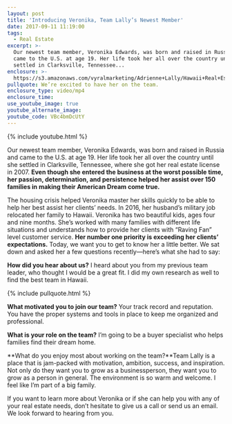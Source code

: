```yaml
---
layout: post
title: 'Introducing Veronika, Team Lally’s Newest Member'
date: 2017-09-11 11:19:00
tags:
  - Real Estate
excerpt: >-
  Our newest team member, Veronika Edwards, was born and raised in Russia and
  came to the U.S. at age 19. Her life took her all over the country until she
  settled in Clarksville, Tennessee...
enclosure: >-
  https://s3.amazonaws.com/vyralmarketing/Adrienne+Lally/Hawaii+Real+Estate+Agents-+Meet+Veronika+Edwards.mp4
pullquote: We’re excited to have her on the team.
enclosure_type: video/mp4
enclosure_time:
use_youtube_image: true
youtube_alternate_image:
youtube_code: VBc4bmDcUtY
---
```



{% include youtube.html %}

Our newest team member, Veronika Edwards, was born and raised in Russia and came to the U.S. at age 19. Her life took her all over the country until she settled in Clarksville, Tennessee, where she got her real estate license in 2007. **Even though she entered the business at the worst possible time, her passion, determination, and persistence helped her assist over 150 families in making their American Dream come true.**

The housing crisis helped Veronika master her skills quickly to be able to help her best assist her clients’ needs. In 2016, her husband’s military job relocated her family to Hawaii. Veronika has two beautiful kids, ages four and nine months. She’s worked with many families with different life situations and understands how to provide her clients with “Raving Fan” level customer service. **Her number one priority is exceeding her clients’ expectations.** Today, we want you to get to know her a little better. We sat down and asked her a few questions recently—here’s what she had to say:

**How did you hear about us?** I heard about you from my previous team leader, who thought I would be a great fit. I did my own research as well to find the best team in Hawaii.

{% include pullquote.html %}

**What motivated you to join our team?** Your track record and reputation. You have the proper systems and tools in place to keep me organized and professional.

**What is your role on the team?** I’m going to be a buyer specialist who helps families find their dream home.

**What do you enjoy most about working on the team?**Team Lally is a place that is jam-packed with motivation, ambition, success, and inspiration. Not only do they want you to grow as a businessperson, they want you to grow as a person in general. The environment is so warm and welcome. I feel like I’m part of a big family.

If you want to learn more about Veronika or if she can help you with any of your real estate needs, don’t hesitate to give us a call or send us an email. We look forward to hearing from you.